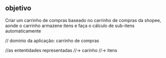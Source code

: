 ## objetivo

Criar um carrinho de compras baseado no carrinho de compras da shopee, 
aonde o carrinho armazene itens e faça o cálculo de sub-itens automaticamente

// dominio da aplicação: carrinho de compras

//as ententidades representadas
//-> carinho
//-> itens